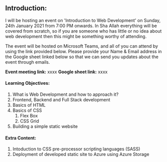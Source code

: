 ## Introduction:
I will be hosting an event on 'Introduction to Web Development' on Sunday, 24th January 2021 from 7:00 PM onwards. In Sha Allah everything will be covered from scratch, so if you are someone who has little or no idea about web development then this might be something worthy of attending.

The event will be hosted on Microsoft Teams, and all of you can attend by using the link provided below. Please provide your Name & Email address in the Google sheet linked below so that we can send you updates about the event through emails.

**Event meeting link:** xxxx
**Google sheet link:** xxxx

#### Learning Objectives:
1. What is Web Development and how to approach it?
2. Frontend, Backend and Full Stack development
3. Basics of HTML
4. Basics of CSS
   1. Flex Box
   2. CSS Grid
5. Building a simple static website

#### Extra Content:
1. Intoduction to CSS pre-processor scripting languages (SASS)
2. Deployment of developed static site to Azure using Azure Storage